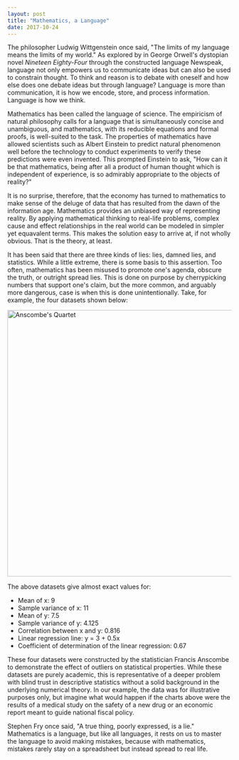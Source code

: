 ```yaml
---
layout: post
title: "Mathematics, a Language"
date: 2017-10-24
---
```


The philosopher Ludwig Wittgenstein once said, "The limits of my language means the limits of my world." As explored by in George Orwell's dystopian novel *Nineteen Eighty-Four* through the constructed language Newspeak, language not only empowers us to communicate ideas but can also be used to constrain thought. To think and reason is to debate with oneself and how else does one debate ideas but through language? Language is more than communication, it is how we encode, store, and process information. Language is how we think.

Mathematics has been called the language of science. The empiricism of natural philosophy calls for a language that is simultaneously concise and unambiguous, and mathematics, with its reducible equations and formal proofs, is well-suited to the task. The properties of mathematics have allowed scientists such as Albert Einstein to predict natural phenomenon well before the technology to conduct experiments to verify these predictions were even invented. This prompted Einstein to ask, "How can it be that mathematics, being after all a product of human thought which is independent of experience, is so admirably appropriate to the objects of reality?"

It is no surprise, therefore, that the economy has turned to mathematics to make sense of the deluge of data that has resulted from the dawn of the information age. Mathematics provides an unbiased way of representing reality. By applying mathematical thinking to real-life problems, complex cause and effect relationships in the real world can be modeled in simpler yet equavalent terms. This makes the solution easy to arrive at, if not wholly obvious. That is the theory, at least.

It has been said that there are three kinds of lies: lies, damned lies, and statistics. While a little extreme, there is some basis to this assertion. Too often, mathematics has been misused to promote one's agenda, obscure the truth, or outright spread lies. This is done on purpose by cherrypicking numbers that support one's claim, but the more common, and arguably more dangerous, case is when this is done unintentionally. Take, for example, the four datasets shown below:

<img src="https://upload.wikimedia.org/wikipedia/commons/thumb/e/ec/Anscombe%27s_quartet_3.svg/1280px-Anscombe%27s_quartet_3.svg.png" alt="Anscombe's Quartet" style="width: 600px;"/>

The above datasets give almost exact values for:
  * Mean of x: 9
  * Sample variance of x: 11
  * Mean of y: 7.5
  * Sample variance of y: 4.125
  * Correlation between x and y: 0.816
  * Linear regression line: y = 3 + 0.5x
  * Coefficient of determination of the linear regression: 0.67

These four datasets were constructed by the statistician Francis Anscombe to demonstrate the effect of outliers on statistical properties. While these datasets are purely academic, this is representative of a deeper problem with blind trust in descriptive statistics without a solid background in the underlying numerical theory. In our example, the data was for illustrative purposes only, but imagine what would happen if the charts above were the results of a medical study on the safety of a new drug or an economic report meant to guide national fiscal policy. 

Stephen Fry once said, "A true thing, poorly expressed, is a lie." Mathematics is a language, but like all languages, it rests on us to master the language to avoid making mistakes, because with mathematics, mistakes rarely stay on a spreadsheet but instead spread to real life. 
